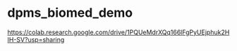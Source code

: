 # dpms_biomed_demo
https://colab.research.google.com/drive/1PQUeMdrXQq166lFgPyUEjphuk2HIH-SV?usp=sharing
